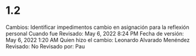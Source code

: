 # 1.2

Cambios: Identificar impedimentos  cambio en asignación para la reflexión personal
Cuando fue Revisado: May 6, 2022 8:24 PM
Fecha de  versión: May 6, 2022 1:20 AM
Quien hizo el cambio: Leonardo Alvarado Menéndez
Revisado: No
Revisado por: Pau